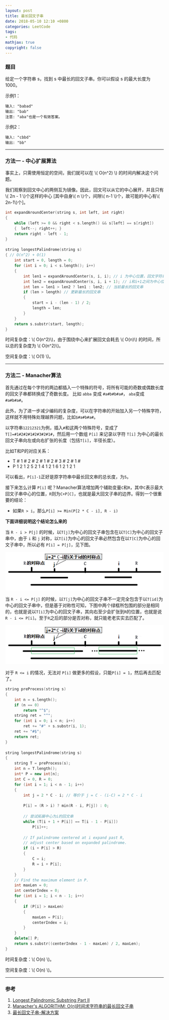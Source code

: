 ```yaml
---
layout: post
title: 最长回文子串
date: 2018-05-10 12:10 +0800
categories: LeetCode
tags:
- 代码
mathjax: true
copyright: false
---
```



### 题目

给定一个字符串 s，找到 s 中最长的回文子串。你可以假设 s 的最大长度为1000。

示例1：

```text
输入: "babad"
输出: "bab"
注意: "aba"也是一个有效答案。
```

示例2：

```text
输入: "cbbd"
输出: "bb"
```


------------

### 方法一 - 中心扩展算法

事实上，只需使用恒定的空间，我们就可以在 \\( O(n^2) \\) 的时间内解决这个问题。

我们观察到回文中心的两侧互为镜像。因此，回文可以从它的中心展开，并且只有 \\( 2n - 1 \\)个这样的中心
[其中自身\\( n \\)个，间隙\\( n-1 \\)个，故可能的中心有\\( 2n-1\\)个]。

```cpp
int expandAroundCenter(string s, int left, int right)
{
	while (left >= 0 && right < s.length() && s[left] == s[right])
	{  left--; right++; }
	return right - left - 1;
}

string longestPalindrome(string s) 
{ // O(n^2) + O(1)
	int start = 0, length = 0;
	for (int i = 0; i < s.length(); i++)
	{
		int len1 = expandAroundCenter(s, i, i); // i 为中心位置，回文字符奇数个
		int len2 = expandAroundCenter(s, i, i + 1); // i和i+1之间为中心位置，回文字符偶数个
		int len = len1 > len2 ? len1 : len2; // 当前最长的回文串
		if (len > length) // 更新最长的回文串
		{
			start = i - (len - 1) / 2;
			length = len;
		}
	}
	return s.substr(start, length);
}
```

时间复杂度：\\( O(n^2)\\)，由于围绕中心来扩展回文会耗去 \\( O(n)\\) 的时间，所以总的复杂度为 \\( O(n^2)\\)。

空间复杂度：\\( O(1) \\)。 


------

### 方法二 - Manacher算法

首先通过在每个字符的两边都插入一个特殊的符号，将所有可能的奇数或偶数长度的回文子串都转换成了奇数长度。
比如 ``abba`` 变成 ``#a#b#b#a#``， ``aba``变成 ``#a#b#a#``。

此外，为了进一步减少编码的复杂度，可以在字符串的开始加入另一个特殊字符，这样就不用特殊处理越界问题，比如``$#a#b#a#``。

以字符串``12212321``为例，插入``#``和这两个特殊符号，变成了``T[]=#1#2#2#1#2#3#2#1#``，然后用一个数组 ``P[i]`` 来记录以字符 ``T[i]`` 为中心的最长回文子串向左或向右扩张的长度（包括``T[i]``，半径长度）。

比如T和P的对应关系：

* T # 1 # 2 # 2 # 1 # 2 # 3 # 2 # 1 #
* P 1 2 1 2 5 2 1 4 1 2 1 6 1 2 1 2 1

可以看出，``P[i]-1``正好是原字符串中最长回文串的总长度，为``5``。

接下来怎么计算 ``P[i]`` 呢？Manacher算法增加两个辅助变量``C``和``R``，其中``C``表示最大回文子串中心的位置，``R``则为``C+P[C]``，也就是最大回文子串的边界。得到一个很重要的结论：

* 如果``R > i``，那么``P[i] >= Min(P[2 * C - i], R - i)``

**下面详细说明这个结论怎么来的**

当 ``R - i > P[j]`` 的时候，以``T[j]``为中心的回文子串包含在以``T[C]``为中心的回文子串中，由于 ``i`` 和 ``j`` 对称，以``T[i]``为中心的回文子串必然包含在以``T[C]``为中心的回文子串中，所以必有 ``P[i] = P[j]``，见下图。

![1](/posts_res/2018-05-10-LongestPalindromicSubstring/1.png)

当 ``R - i <= P[j]`` 的时候，以``T[j]``为中心的回文子串不一定完全包含于以``T[id]``为中心的回文子串中，但是基于对称性可知，下图中两个绿框所包围的部分是相同的，也就是说以``T[i]``为中心的回文子串，其向右至少会扩张到``R``的位置，也就是说 ``R - i <= P[i]``。至于``R``之后的部分是否对称，就只能老老实实去匹配了。

![2](/posts_res/2018-05-10-LongestPalindromicSubstring/2.png)

对于 ``R <= i`` 的情况，无法对 ``P[i]`` 做更多的假设，只能``P[i] = 1``，然后再去匹配了。

```cpp
string preProcess(string s) 
{
	int n = s.length();
	if (n == 0) 
		return "^$";
	string ret = "^";
	for (int i = 0; i < n; i++)
		ret += "#" + s.substr(i, 1);
	ret += "#$";
	return ret;
}

string longestPalindrome(string s) 
{
	string T = preProcess(s);
	int n = T.length();
	int* P = new int[n];
	int C = 0, R = 0;
	for (int i = 1; i < n - 1; i++) 
	{
		int j = 2 * C - i; // 等价于 j = C - (i-C) = 2 * C - i

		P[i] = (R > i) ? min(R - i, P[j]) : 0;

		// 尝试拓展中心为i的回文串
		while (T[i + 1 + P[i]] == T[i - 1 - P[i]])
			P[i]++;

		// If palindrome centered at i expand past R, 
		// adjust center based on expanded palindrome.
		if (i + P[i] > R) 
		{
			C = i;
			R = i + P[i];
		}
	}
	// Find the maximum element in P.
	int maxLen = 0;
	int centerIndex = 0;
	for (int i = 1; i < n - 1; i++) 
	{
		if (P[i] > maxLen) 
		{
			maxLen = P[i];
			centerIndex = i;
		}
	}
	delete[] P;
	return s.substr((centerIndex - 1 - maxLen) / 2, maxLen);
}
```

时间复杂度：\\( O(n) \\)。

空间复杂度：\\( O(n) \\)。


------

### 参考

>
1. [Longest Palindromic Substring Part II](https://articles.leetcode.com/longest-palindromic-substring-part-ii/)
2. [Manacher's ALGORITHM: O(n)时间求字符串的最长回文子串 ](https://www.felix021.com/blog/read.php?2040)
3. [最长回文子串-解决方案](https://leetcode-cn.com/problems/longest-palindromic-substring/solution/)
